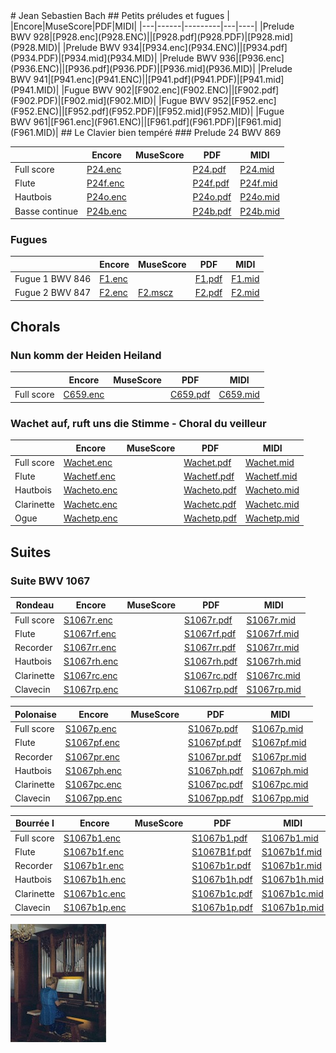 <link href="../../gc.css" rel="stylesheet" type="text/css">
# Jean Sebastien Bach
## Petits préludes et fugues
|   |Encore|MuseScore|PDF|MIDI|
|---|------|---------|---|----|
|Prelude BWV 928|[P928.enc](P928.ENC)||[P928.pdf](P928.PDF)|[P928.mid](P928.MID)|
|Prelude BWV 934|[P934.enc](P934.ENC)||[P934.pdf](P934.PDF)|[P934.mid](P934.MID)|
|Prelude BWV 936|[P936.enc](P936.ENC)||[P936.pdf](P936.PDF)|[P936.mid](P936.MID)|
|Prelude BWV 941|[P941.enc](P941.ENC)||[P941.pdf](P941.PDF)|[P941.mid](P941.MID)|
|Fugue BWV 902|[F902.enc](F902.ENC)||[F902.pdf](F902.PDF)|[F902.mid](F902.MID)|
|Fugue BWV 952|[F952.enc](F952.ENC)||[F952.pdf](F952.PDF)|[F952.mid](F952.MID)|
|Fugue BWV 961|[F961.enc](F961.ENC)||[F961.pdf](F961.PDF)|[F961.mid](F961.MID)|
## Le Clavier bien tempéré
### Prelude 24 BWV 869

|   |Encore|MuseScore|PDF|MIDI|
|---|------|---------|---|----|
|Full score|[P24.enc](P24.ENC)||[P24.pdf](P24.PDF)|[P24.mid](P24.MID)|
|Flute|[P24f.enc](P24F.ENC)||[P24f.pdf](P24F.PDF)|[P24f.mid](P24F.MID)|
|Hautbois|[P24o.enc](P24O.ENC)||[P24o.pdf](P24O.PDF)|[P24o.mid](P24O.MID)|
|Basse continue|[P24b.enc](P24B.ENC)||[P24b.pdf](P24B.PDF)|[P24b.mid](P24B.MID)|

### Fugues

|   |Encore|MuseScore|PDF|MIDI|
|---|------|---------|---|----|
|Fugue 1 BWV 846|[F1.enc](F1.ENC)||[F1.pdf](F1.PDF)|[F1.mid](F2.MID)|
|Fugue 2 BWV 847|[F2.enc](F2.ENC)|[F2.mscz](F2.mscz)|[F2.pdf](F2.PDF)|[F2.mid](F2.MID)|

## Chorals
### Nun komm der Heiden Heiland
|   |Encore|MuseScore|PDF|MIDI|
|---|------|---------|---|----|
|Full score|[C659.enc](C659.ENC)||[C659.pdf](C659.PDF)|[C659.mid](C659.MID)|
### Wachet auf, ruft uns die Stimme - Choral du veilleur
|   |Encore|MuseScore|PDF|MIDI|
|---|------|---------|---|----|
|Full score|[Wachet.enc](WACHET.ENC)||[Wachet.pdf](WACHET.PDF)|[Wachet.mid](WACHET.MID)|
|Flute|[Wachetf.enc](WACHETF.ENC)||[Wachetf.pdf](WACHETF.PDF)|[Wachetf.mid](WACHETF.MID)|
|Hautbois|[Wacheto.enc](WACHETO.ENC)||[Wacheto.pdf](WACHETO.PDF)|[Wacheto.mid](WACHETO.MID)|
|Clarinette|[Wachetc.enc](WACHETC.ENC)||[Wachetc.pdf](WACHETC.PDF)|[Wachetc.mid](WACHETC.MID)|
|Ogue|[Wachetp.enc](WACHETP.ENC)||[Wachetp.pdf](WACHETP.PDF)|[Wachetp.mid](WACHETP.MID)|
## Suites
### Suite BWV 1067
|Rondeau|Encore|MuseScore|PDF|MIDI|
|-------|------|---------|---|----|
|Full score|[S1067r.enc](S1067R.ENC)||[S1067r.pdf](S1067R.PDF)|[S1067r.mid](S1067R.MID)|
|Flute|[S1067rf.enc](S1067RF.ENC)||[S1067rf.pdf](S1067RF.PDF)|[S1067rf.mid](S1067RF.MID)|
|Recorder|[S1067rr.enc](S1067RR.ENC)||[S1067rr.pdf](S1067RR.PDF)|[S1067rr.mid](S1067RR.MID)|
|Hautbois|[S1067rh.enc](S1067RH.ENC)||[S1067rh.pdf](S1067RH.PDF)|[S1067rh.mid](S1067RH.MID)|
|Clarinette|[S1067rc.enc](S1067RC.ENC)||[S1067rc.pdf](S1067RC.PDF)|[S1067rc.mid](S1067RC.MID)|
|Clavecin|[S1067rp.enc](S1067RP.ENC)||[S1067rp.pdf](S1067RP.PDF)|[S1067rp.mid](S1067RP.MID)|


|Polonaise|Encore|MuseScore|PDF|MIDI|
|---|-----|---------|---|----|
|Full score|[S1067p.enc](S1067P.ENC)||[S1067p.pdf](S1067P.PDF)|[S1067p.mid](S1067P.MID)|
|Flute|[S1067pf.enc](S1067PF.ENC)||[S1067pf.pdf](S1067PF.PDF)|[S1067pf.mid](S1067PF.MID)|
|Recorder|[S1067pr.enc](S1067PR.ENC)||[S1067pr.pdf](S1067PR.PDF)|[S1067pr.mid](S1067PR.MID)|
|Hautbois|[S1067ph.enc](S1067PH.ENC)||[S1067ph.pdf](S1067PH.PDF)|[S1067ph.mid](S1067PH.MID)|
|Clarinette|[S1067pc.enc](S1067PC.ENC)||[S1067pc.pdf](S1067PC.PDF)|[S1067pc.mid](S1067PC.MID)|
|Clavecin|[S1067pp.enc](S1067PP.ENC)||[S1067pp.pdf](S1067PP.PDF)|[S1067pp.mid](S1067PP.MID)|

|Bourrée I|Encore|MuseScore|PDF|MIDI|
|---|-----|---------|---|----|
|Full score|[S1067b1.enc](S1067B1.ENC)||[S1067b1.pdf](S1067B1.PDF)|[S1067b1.mid](S1067B1.MID)|
|Flute|[S1067b1f.enc](S1067B1F.ENC)||[S1067B1f.pdf](S1067B1F.PDF)|[S1067b1f.mid](S1067B1F.MID)|
|Recorder|[S1067b1r.enc](S1067B1R.ENC)||[S1067b1r.pdf](S1067B1R.PDF)|[S1067b1r.mid](S1067B1R.MID)|
|Hautbois|[S1067b1h.enc](S1067B1H.ENC)||[S1067b1h.pdf](S1067B1H.PDF)|[S1067b1h.mid](S1067B1H.MID)|
|Clarinette|[S1067b1c.enc](S1067B1C.ENC)||[S1067b1c.pdf](S1067B1C.PDF)|[S1067b1c.mid](S1067B1C.MID)|
|Clavecin|[S1067b1p.enc](S1067B1P.ENC)||[S1067b1p.pdf](S1067B1P.PDF)|[S1067b1p.mid](S1067B1P.MID)|


[![Orgue](TN_ORGUE.JPG)](ORGUE.JPG)